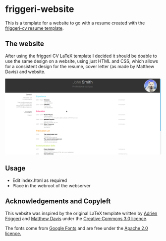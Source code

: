 # friggeri-website

This is a template for a website to go with a resume created with the [friggeri-cv resume template](http://www.latextemplates.com/template/friggeri-resume-cv).

## The website

After using the friggeri CV LaTeX template I decided it should be doable to use the same design on a website, using just HTML and CSS, which allows for a consistent design for the resume, cover letter (as made by Matthew Davis) and website.



![website-printscreen][website-printscreen]


## Usage

* Edit index.html as required
* Place in the webroot of the webserver

## Acknowledgements and Copyleft

This website was inspired by the original LaTeX template written by [Adrien Friggeri](http://www.friggeri.net/) and [Matthew Davis](https://github.com/mlda065) under the [Creative Commons 3.0 licence](http://creativecommons.org/licenses/by-nc-sa/3.0/).

The fonts come from [Google Fonts](https://www.google.com/fonts/specimen/Roboto) and are free under the [Apache 2.0 licence.](http://www.apache.org/licenses/LICENSE-2.0.html)



[website-printscreen]: printscreen.png
